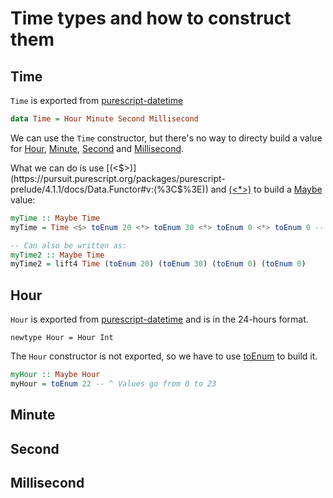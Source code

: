 # Time types and how to construct them

## Time

`Time` is exported from [purescript-datetime](https://pursuit.purescript.org/packages/purescript-datetime/4.1.1/docs/Data.Time#t:Time)

```haskell
data Time = Hour Minute Second Millisecond
```

We can use the `Time` constructor, but there's no way to directy build a value for [Hour](#hour), [Minute](#minute), [Second](#second) and [Millisecond](#millisecond).

What we can do is use [(<$>)](https://pursuit.purescript.org/packages/purescript-prelude/4.1.1/docs/Data.Functor#v:(%3C$%3E)) and [(<*>)](https://pursuit.purescript.org/packages/purescript-prelude/4.1.1/docs/Control.Apply#v:(%3C*%3E)) to build a [Maybe](https://pursuit.purescript.org/packages/purescript-maybe/4.0.1/docs/Data.Maybe#t:Maybe) value:

```haskell
myTime :: Maybe Time
myTime = Time <$> toEnum 20 <*> toEnum 30 <*> toEnum 0 <*> toEnum 0 -- ^ 20:30:00

-- Can also be written as:
myTime2 :: Maybe Time
myTime2 = lift4 Time (toEnum 20) (toEnum 30) (toEnum 0) (toEnum 0)
```


## Hour

`Hour` is exported from [purescript-datetime](https://pursuit.purescript.org/packages/purescript-datetime/4.1.1/docs/Data.Time.Component#t:Hour) and is in the 24-hours format.

`newtype Hour = Hour Int`

The `Hour` constructor is not exported, so we have to use [toEnum](https://pursuit.purescript.org/packages/purescript-enums/4.0.1/docs/Data.Enum#v:toEnum) to build it.

```haskell
myHour :: Maybe Hour
myHour = toEnum 22 -- ^ Values go from 0 to 23
```

## Minute

## Second

## Millisecond
